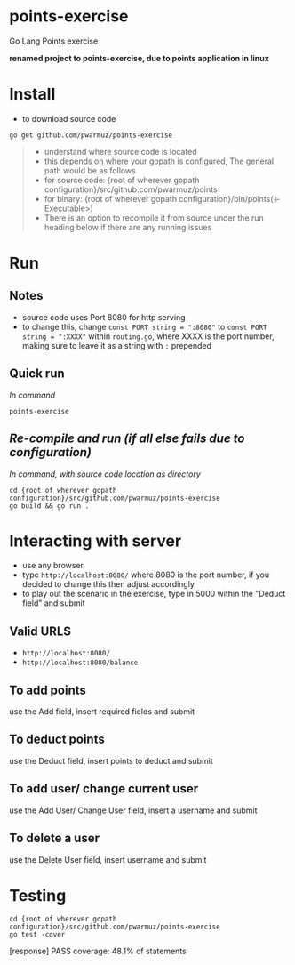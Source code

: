# points-exercise
Go Lang Points exercise


**renamed project to points-exercise, due to points application in linux**
# Install
* to download source code
```
go get github.com/pwarmuz/points-exercise
```
> * understand where source code is located
> * this depends on where your gopath is configured, The general path would be as follows
> * for source code: {root of wherever gopath configuration}/src/github.com/pwarmuz/points
> * for binary: {root of wherever gopath configuration}/bin/points(<-Executable>)
> * There is an option to recompile it from source under the run heading below if there are any running issues


# Run
## Notes
* source code uses Port 8080 for http serving
* to change this, change `const PORT string = ":8080"` to `const PORT string = ":XXXX"` within `routing.go`, where XXXX is the port number, making sure to leave it as a string with `:` prepended

## **Quick run**
*In command* 
```
points-exercise
```

## *Re-compile and run (if all else fails due to configuration)*
*In command, with source code location as directory* 
```
cd {root of wherever gopath configuration}/src/github.com/pwarmuz/points-exercise
go build && go run .
```

# Interacting with server
* use any browser
* type `http://localhost:8080/` where 8080 is the port number, if you decided to change this then adjust accordingly
* to play out the scenario in the exercise, type in 5000 within the "Deduct field" and submit
## Valid URLS
* `http://localhost:8080/`
* `http://localhost:8080/balance`
## To add points
use the Add field, insert required fields and submit
## To deduct points
use the Deduct field, insert points to deduct and submit
## To add user/ change current user
use the Add User/ Change User field, insert a username and submit
## To delete a user
use the Delete User field, insert username and submit


# Testing
```
cd {root of wherever gopath configuration}/src/github.com/pwarmuz/points-exercise
go test -cover
```
[response] PASS coverage: 48.1% of statements